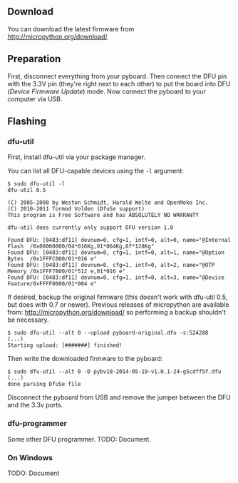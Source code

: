 ## Download

You can download the latest firmware from http://micropython.org/download/.

## Preparation

First, disconnect everything from your pyboard. Then connect the DFU pin with the 3.3V pin (they're right next to each other) to put the board into DFU (*Device Firmware Update*) mode. Now connect the pyboard to your computer via USB.

## Flashing

### dfu-util

First, install dfu-util via your package manager.

You can list all DFU-capable devices using the `-l` argument:

```
$ sudo dfu-util -l
dfu-util 0.5

(C) 2005-2008 by Weston Schmidt, Harald Welte and OpenMoko Inc.
(C) 2010-2011 Tormod Volden (DfuSe support)
This program is Free Software and has ABSOLUTELY NO WARRANTY

dfu-util does currently only support DFU version 1.0

Found DFU: [0483:df11] devnum=0, cfg=1, intf=0, alt=0, name="@Internal Flash  /0x08000000/04*016Kg,01*064Kg,07*128Kg"
Found DFU: [0483:df11] devnum=0, cfg=1, intf=0, alt=1, name="@Option Bytes  /0x1FFFC000/01*016 e"
Found DFU: [0483:df11] devnum=0, cfg=1, intf=0, alt=2, name="@OTP Memory /0x1FFF7800/01*512 e,01*016 e"
Found DFU: [0483:df11] devnum=0, cfg=1, intf=0, alt=3, name="@Device Feature/0xFFFF0000/01*004 e"
```

If desired, backup the original firmware (this doesn't work with dfu-util 0.5, but does with 0.7 or newer).
Previous releases of micropython are available from: http://micropython.org/download/ so performing a backup shouldn't be necessary.

```
$ sudo dfu-util --alt 0 --upload pyboard-original.dfu -s:524288
(...)
Starting upload: [#######] finished!
```

Then write the downloaded firmware to the pyboard:

```
$ sudo dfu-util --alt 0 -D pybv10-2014-05-19-v1.0.1-24-g5cdff5f.dfu 
(...)
done parsing DfuSe file
```

Disconnect the pyboard from USB and remove the jumper between the DFU and the 3.3v ports.

### dfu-programmer

Some other DFU programmer. TODO: Document.

### On Windows

TODO: Document